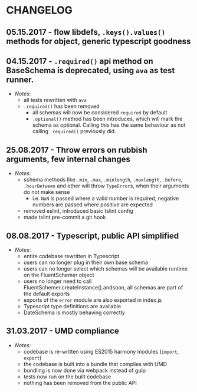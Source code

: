 # CHANGELOG

## 05.15.2017 - flow libdefs, `.keys().values()` methods for object, generic typescript goodness

## 04.15.2017 - `.required()` api method on BaseSchema is deprecated, using `ava` as test runner.
- _Notes_:
	- all tests rewritten with `ava`
	- `.required()` has been removed
		- all schemas will now be considered `required` by default
		- `.optional()` method has been introduces, which will mark the schema as optional. Calling this has the same behaviour as not calling `.required()` previously did.

## 25.08.2017 - Throw errors on rubbish arguments, few internal changes
- _Notes_:
	- schema methods like `.min`, `.max`, `.minlength`, `.maxlength`, `.before`, `.hourBetween` and other will throw `TypeError`s, when their arguments do not make sense
		- i.e. `NaN` is passed where a valid number is required, negative numbers are passed where positive are expected
	- removed eslint, introduced basic tslint config
	- made tslint pre-commit a git hook

## 08.08.2017 - Typescript, public API simplified
- _Notes_:
	- entire codebase rewritten in Typescript
	- users can no longer plug in their own base schema
	- users can no longer select which schemas will be available runtime on the FluentSchemer object
	- users no longer need to call FluentSchemer.createInstance().andsoon, all schemas are part of the default exports
	- exports of the `error` module are also exported in index.js
	- Typescript type definitions are available
	- DateSchema is mostly behaving correctly

## 31.03.2017 - UMD compliance
- _Notes:_
	- codebase is re-written using ES2015 harmony modules (`import`, `export`)
	- the codebase is built into a bundle that complies with UMD
	- bundling is now done via webpack instead of gulp
	- tests now run on the built codebase
	- nothing has been removed from the public API
